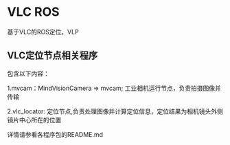 # VLC ROS 

基于VLC的ROS定位，VLP

## VLC定位节点相关程序

包含以下内容：

 1.mvcam：MindVisionCamera => mvcam;
    工业相机运行节点，负责拍摄图像并传输

 2.vlc_locator:
    定位节点,负责处理图像并计算定位信息，定位结果为相机镜头外侧镜片中心所在的位置

详情请参看各程序包的README.md